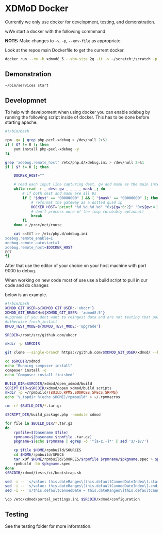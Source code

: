 # XDMoD Docker

Currently we only use docker for development, testing, and demonstration.

wWe start a docker with the following commmand

**NOTE:**
Make changes to `-v`, `-p`, `--env-file` as appropriate.

Look at the repos main Dockerfile to get the current docker.

```bash
docker run --rm -h xdmod8_5 --shm-size 2g -it -v ~/scratch:/scratch -p 3306:3306 -p 8080:8080 --env-file ~/xdmod.env tas-tools-ext-01.ccr.xdmod.org/centos7_6-open8.1.2:latest /bin/bash
```

## Demonstration

```bash
~/bin/services start
```

## Developmnet

To help with develpoment when using docker you can enable xdebug by running the following script inside of docker.
This has to be done before starting apache.

```bash
#!/bin/bash

rpm -qa | grep php-pecl-xdebug > /dev/null 2>&1
if [ $? != 0 ]; then
    yum install php-pecl-xdebug -y
fi

grep 'xdebug.remote_host' /etc/php.d/xdebug.ini > /dev/null 2>&1
if [ $? != 0 ]; then

    DOCKER_HOST=""

    # read each input line capturing dest, gw and mask as the main interesting bits
    while read -r _ dest gw _ _ _ _ mask _; do
        # if both dest and mask are all 0s
        if [ "$dest" == "00000000" ] && [ "$mask" == "00000000" ]; then
            # reformat the gateway as a dotted quad ip
            DOCKER_HOST=`printf "%d.%d.%d.%d" "0x${gw:6:2}" "0x${gw:4:2}" "0x${gw:2:2}" "0x${gw:0:2}"`
            # don't process more of the loop (probably optional)
            break
        fi
    done < /proc/net/route

    cat <<EOT >> /etc/php.d/xdebug.ini
xdebug.remote_enable=1
xdebug.remote_autostart=1
xdebug.remote_host=$DOCKER_HOST
EOT
fi
```

After that use the editor of your choice on your host machine with port 9000 to debug.

When working on new code most of use use a build script to pull in our code and do changes

below is an example.

```bash
#!/bin/bash
XDMOD_GIT_USER=${XDMOD_GIT_USER:-'ubccr'}
XDMOD_GIT_BRANCH=${XDMOD_GIT_USER:-'xdmod8.5'}
#upgrade if you dont want to reingest data and are not testing that portion
#otherwise fresh_install
DMOD_TEST_MODE=${XDMOD_TEST_MODE:-'upgrade'}

SRCDIR=/root/src/github.com/ubccr

mkdir -p $SRCDIR

git clone --single-branch https://github.com/$XDMOD_GIT_USER/xdmod/ --branch $XDMOD_GIT_BRANCH $SRCDIR/xdmod

cd $SRCDIR/xdmod
echo "Running composer install"
composer install -q
echo "Composer install finished"

BUILD_DIR=$SRCDIR/xdmod/open_xdmod/build
SCRIPT_DIR=$SRCDIR/xdmod/open_xdmod/build_scripts
mkdir -p ~/rpmbuild/{BUILD,RPMS,SOURCES,SPECS,SRPMS}
echo '%_topdir %(echo $HOME)/rpmbuild' > ~/.rpmmacros

rm -rf $BUILD_DIR/*.tar.gz

$SCRIPT_DIR/build_package.php --module xdmod

for file in $BUILD_DIR/*.tar.gz
do
    rpmfile=$(basename $file)
    rpmname=$(basename $rpmfile .tar.gz)
    pkgname=$(echo $rpmname | egrep -o '^[a-z,-]*' | sed 's/-$//')

    cp $file $HOME/rpmbuild/SOURCES
    cd $HOME/rpmbuild/SPECS
    tar xOf $HOME/rpmbuild/SOURCES/$rpmfile $rpmname/$pkgname.spec > $pkgname.spec
    rpmbuild -bb $pkgname.spec
done
$SRCDIR/xdmod/tests/ci/bootstrap.sh

sed -i -- 's/value: this.dateRanges\[this.defaultCannedDateIndex\].start,$/value: new Date(2016, 11, 22),/' /usr/share/xdmod/html/gui/js/DurationToolbar.js
sed -i -- 's/value: this.dateRanges\[this.defaultCannedDateIndex\].end,$/value: new Date(2018, 7, 2),/' /usr/share/xdmod/html/gui/js/DurationToolbar.js
sed -i -- 's/this.defaultCannedDate = this.dateRanges\[this.defaultCannedDateIndex\].text;/this.defaultCannedDate = "User Defined";/' /usr/share/xdmod/html/gui/js/DurationToolbar.js

\cp /etc/xdmod/portal_settings.ini $SRCDIR/xdmod/configuration

```

## Testing

See the testing folder for more information.
